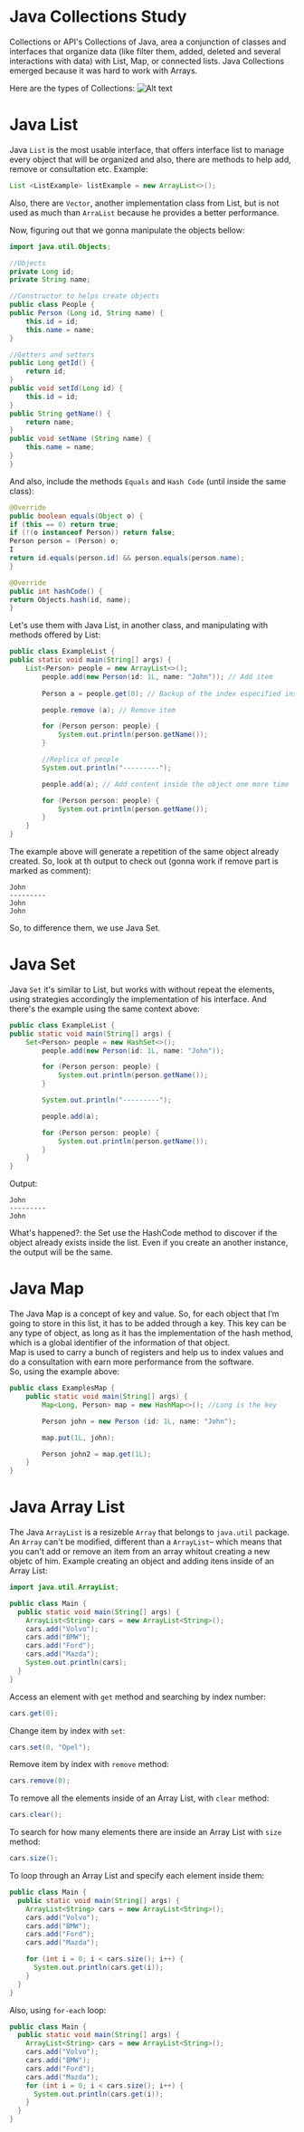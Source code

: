 # Java Collections Study

Collections or API's Collections of Java, area a conjunction of classes and interfaces that organize data (like filter them, added, deleted and several interactions with data) with List, Map, or connected lists. Java Collections emerged because it was hard to work with Arrays. 

Here are the types of Collections:
![Alt text](img1.png)

# Java List
Java `List` is the most usable interface, that offers interface list to manage every object that will be organized and also, there are methods to help add, remove or consultation etc. Example:

```java
List <ListExample> listExample = new ArrayList<>();
```

Also, there are `Vector`, another implementation class from List, but is not used as much than `ArraList` because he provides a better performance.

Now, figuring out that we gonna manipulate the objects bellow:
```java
import java.util.Objects;

//Objects
private Long id;
private String name;

//Constructor to helps create objects
public class People {
public Person (Long id, String name) { 
    this.id = id;
    this.name = name;
}

//Getters and setters
public Long getId() { 
    return id; 
}
public void setId(Long id) { 
    this.id = id;
}
public String getName() {
    return name;
}
public void setName (String name) { 
    this.name = name; 
}
}
```

And also, include the methods `Equals` and `Hash Code` (until inside the same class):

```java
@Override
public boolean equals(Object o) {
if (this == 0) return true;
if (!(o instanceof Person)) return false;
Person person = (Person) o;
I
return id.equals(person.id) && person.equals(person.name);
}

@Override
public int hashCode() {
return Objects.hash(id, name);
}
```

Let's use them with Java List, in another class, and manipulating with methods offered by List:

```java
public class ExampleList {
public static void main(String[] args) {
    List<Person> people = new ArrayList<>();
        people.add(new Person(id: 1L, name: "John")); // Add item
        
        Person a = people.get(0); // Backup of the index especified inside get

        people.remove (a); // Remove item

        for (Person person: people) {
            System.out.println(person.getName());
        }

        //Replica of people
        System.out.println("---------");

        people.add(a); // Add content inside the object one more time

        for (Person person: people) {
            System.out.println(person.getName());
        }
    }
}
```

The example above will generate a repetition of the same object already created. So, look at th output to check out (gonna work if remove part is marked as comment):
```output
John
---------
John
John
```

So, to difference them, we use Java Set.

# Java Set

Java `Set` it's similar to List, but works with without repeat the elements, using strategies accordingly the implementation of his interface. And there's the example using the same context above:

```java
public class ExampleList {
public static void main(String[] args) {
    Set<Person> people = new HashSet<>();
        people.add(new Person(id: 1L, name: "John"));

        for (Person person: people) {
            System.out.println(person.getName());
        }

        System.out.println("---------");

        people.add(a);

        for (Person person: people) {
            System.out.println(person.getName());
        }
    }
}
```

Output:
```output
John
---------
John
```

What's happened?: the Set use the HashCode method to discover if the object already exists inside the list. Even if you create an another instance, the output will be the same.

# Java Map
The Java Map is a concept of key and value. So, for each object that I’m going to store in this list, it has to be added through a key. This key can be any type of object, as long as it has the implementation of the hash method, which is a global identifier of the information of that object.
</br>
Map is used to carry a bunch of registers and help us to index values and do a consultation with earn more performance from the software.
</br>
So, using the example above:

```java
public class ExamplesMap {
    public static void main(String[] args) {
        Map<Long, Person> map = new HashMap<>(); //Long is the key

        Person john = new Person (id: 1L, name: "John");

        map.put(1L, john);

        Person john2 = map.get(1L);
    }
}
```

# Java Array List

The Java `ArrayList` is a resizeble `Array` that belongs to `java.util` package. An `Array` can't be modified, different than a `ArrayList`– which means that you can't add or remove an item from an array whitout creating a new objetc of him. Example creating an object and adding itens inside of an Array List:
```java
import java.util.ArrayList;

public class Main {
  public static void main(String[] args) {
    ArrayList<String> cars = new ArrayList<String>();
    cars.add("Volvo");
    cars.add("BMW");
    cars.add("Ford");
    cars.add("Mazda");
    System.out.println(cars);
  }
}
```
Access an element with `get` method and searching by index number:
```java
cars.get(0);
```
Change item by index with `set`:
```java
cars.set(0, "Opel");
```
Remove item by index with `remove` method:
```java
cars.remove(0);
```
To remove all the elements inside of an Array List, with `clear` method:
```java
cars.clear();
```
To search for how many elements there are inside an Array List with `size` method:
```java
cars.size();
```
To loop through an Array List and specify each element inside them:
```java
public class Main {
  public static void main(String[] args) {
    ArrayList<String> cars = new ArrayList<String>();
    cars.add("Volvo");
    cars.add("BMW");
    cars.add("Ford");
    cars.add("Mazda");

    for (int i = 0; i < cars.size(); i++) {
      System.out.println(cars.get(i));
    }
  }
}
```
Also, using `for-each` loop:
```java
public class Main {
  public static void main(String[] args) {
    ArrayList<String> cars = new ArrayList<String>();
    cars.add("Volvo");
    cars.add("BMW");
    cars.add("Ford");
    cars.add("Mazda");
    for (int i = 0; i < cars.size(); i++) {
      System.out.println(cars.get(i));
    }
  }
}
```